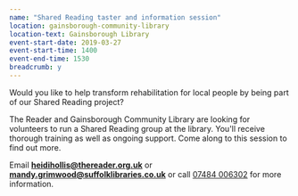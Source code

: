 ```yaml
---
name: "Shared Reading taster and information session"
location: gainsborough-community-library
location-text: Gainsborough Library
event-start-date: 2019-03-27
event-start-time: 1400
event-end-time: 1530
breadcrumb: y
---
```


Would you like to help transform rehabilitation for local people by being part of our Shared Reading project?

The Reader and Gainsborough Community Library are looking for volunteers to run a Shared Reading group at the library. You'll receive thorough training as well as ongoing support. Come along to this session to find out more.

Email **heidihollis@thereader.org.uk** or **mandy.grimwood@suffolklibraries.co.uk** or call [07484 006302](tel:07484006302) for more information.
